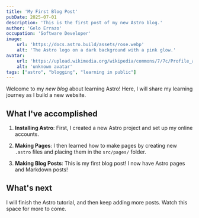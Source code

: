 ```yaml
---
title: 'My First Blog Post'
pubDate: 2025-07-01
description: 'This is the first post of my new Astro blog.'
author: 'Gelo Errazo'
occupation: 'Software Developer'
image:
    url: 'https://docs.astro.build/assets/rose.webp'
    alt: 'The Astro logo on a dark background with a pink glow.'
avatar:
    url: 'https://upload.wikimedia.org/wikipedia/commons/7/7c/Profile_avatar_placeholder_large.png'
    alt: 'unknown avatar'
tags: ["astro", "blogging", "learning in public"]
---
```


Welcome to my _new blog_ about learning Astro! Here, I will share my learning journey as I build a new website.

## What I've accomplished

1. **Installing Astro**: First, I created a new Astro project and set up my online accounts.

2. **Making Pages**: I then learned how to make pages by creating new `.astro` files and placing them in the `src/pages/` folder.

3. **Making Blog Posts**: This is my first blog post! I now have Astro pages and Markdown posts!

## What's next

I will finish the Astro tutorial, and then keep adding more posts. Watch this space for more to come.